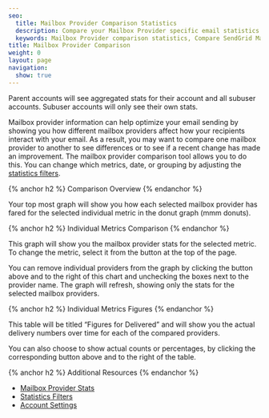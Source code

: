 ```yaml
---
seo:
  title: Mailbox Provider Comparison Statistics
  description: Compare your Mailbox Provider specific email statistics.
  keywords: Mailbox Provider comparison statistics, Compare SendGrid Mailbox Provider statistics
title: Mailbox Provider Comparison
weight: 0
layout: page
navigation:
  show: true
---
```



<call-out>
Parent accounts will see aggregated stats for their account and all subuser accounts. Subuser accounts will only see their own stats.
</call-out>

Mailbox provider information can help optimize your email sending by showing you how different mailbox providers affect how your recipients interact with your email. As a result, you may want to compare one mailbox provider to another to see differences or to see if a recent change has made an improvement. The mailbox provider comparison tool allows you to do this. You can change which metrics, date, or grouping by adjusting the [statistics filters]({{root_url}}/help-support/analytics-and-reporting/stats-overview.html#-Statistics-Filters).

{% anchor h2 %}
Comparison Overview
{% endanchor %}

Your top most graph will show you how each selected mailbox provider has fared for the selected individual metric in the donut graph (mmm donuts).

{% anchor h2 %}
Individual Metrics Comparison
{% endanchor %}

This graph will show you the mailbox provider stats for the selected metric. To change the metric, select it from the button at the top of the page.

You can remove individual providers from the graph by clicking the button above and to the right of this chart and unchecking the boxes next to the provider name. The graph will refresh, showing only the stats for the selected mailbox providers.

{% anchor h2 %}
Individual Metrics Figures
{% endanchor %}

This table will be titled “Figures for Delivered” and will show you the actual delivery numbers over time for each of the compared providers.

You can also choose to show actual counts or percentages, by clicking the corresponding button above and to the right of the table.

{% anchor h2 %}
Additional Resources
{% endanchor %}

- [Mailbox Provider Stats]({{site.app_url}}/statistics/mailbox_provider)
- [Statistics Filters]({{root_url}}//help-support/analytics-and-reporting/stats-overview.html#-Statistics-Filters)
- [Account Settings]({{root_url}}/help-support/account-and-settings/account.html)
